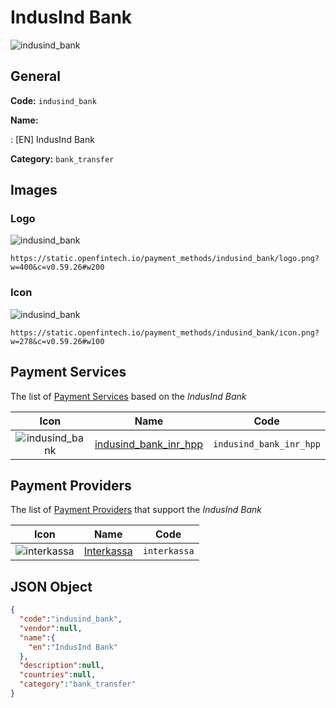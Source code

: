 
# IndusInd Bank 
![indusind_bank](https://static.openfintech.io/payment_methods/indusind_bank/logo.png?w=400&c=v0.59.26#w200)  

## General 
**Code:** `indusind_bank` 
 
**Name:** 
 
:	[EN] IndusInd Bank 
 
**Category:** `bank_transfer` 
 

## Images 

### Logo 
![indusind_bank](https://static.openfintech.io/payment_methods/indusind_bank/logo.png?w=400&c=v0.59.26#w200)  

```
https://static.openfintech.io/payment_methods/indusind_bank/logo.png?w=400&c=v0.59.26#w200
```  

### Icon 
![indusind_bank](https://static.openfintech.io/payment_methods/indusind_bank/icon.png?w=278&c=v0.59.26#w100)  

```
https://static.openfintech.io/payment_methods/indusind_bank/icon.png?w=278&c=v0.59.26#w100
```  

## Payment Services 
 
The list of [Payment Services](/payment-services/) based on the _IndusInd Bank_ 

|Icon|Name|Code| 
|:---:|:---:|:---:| 
|![indusind_bank](https://static.openfintech.io/payment_methods/indusind_bank/icon.png?w=278&c=v0.59.26#w100) |[indusind_bank_inr_hpp](/payment-services/indusind_bank_inr_hpp/)|`indusind_bank_inr_hpp`| 
 

## Payment Providers 
 
The list of [Payment Providers](/payment-providers/) that support the _IndusInd Bank_ 

|Icon|Name|Code| 
|:---:|:---:|:---:| 
|![interkassa](https://static.openfintech.io/payment_providers/interkassa/icon.svg?w=278&c=v0.59.26#w100) |[Interkassa](/payment-providers/interkassa/)|`interkassa`| 
 

## JSON Object 

```json
{
  "code":"indusind_bank",
  "vendor":null,
  "name":{
    "en":"IndusInd Bank"
  },
  "description":null,
  "countries":null,
  "category":"bank_transfer"
}
```  
